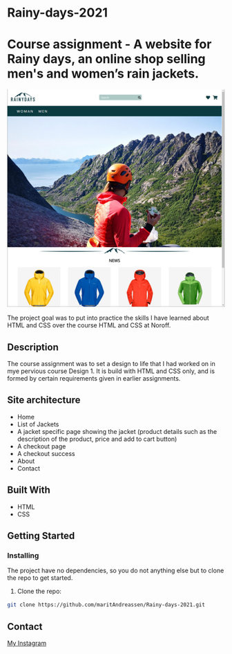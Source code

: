 # Rainy-days-2021
 
# Course assignment - A website for Rainy days, an online shop selling men's and women’s rain jackets.

![image](https://github.com/maritAndreassen/Rainy-days-2021/blob/main/Rainy%20days%20-%20homepage.jpg)

The project goal was to put into practice the skills I have learned about HTML and CSS over the course HTML and CSS at Noroff.

## Description

The course assignment was to set a design to life that I had worked on in mye pervious course Design 1. It is build with HTML and CSS only, and is formed by certain requirements given in earlier assignments.

## Site architecture

- Home
- List of Jackets
- A jacket specific page showing the jacket (product details such as the description of the product, price and add to cart button)
- A checkout page
- A checkout success
- About
- Contact

## Built With

- HTML
- CSS

## Getting Started

### Installing

The project have no dependencies, so you do not anything else but to clone the repo to get started.

1. Clone the repo:

```bash
git clone https://github.com/maritAndreassen/Rainy-days-2021.git
```

## Contact

[My Instagram](https://www.instagram.com/marit.andr)
